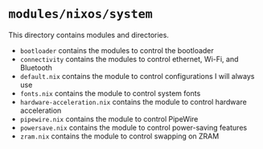 # `modules/nixos/system`
This directory contains modules and directories.
- `bootloader` contains the modules to control the bootloader
- `connectivity` contains the modules to control ethernet, Wi-Fi, and Bluetooth
- `default.nix` contains the module to control configurations I will always use
- `fonts.nix` contains the module to control system fonts
- `hardware-acceleration.nix` contains the module to control hardware acceleration
- `pipewire.nix` contains the module to control PipeWire
- `powersave.nix` contains the module to control power-saving features
- `zram.nix` contains the module to control swapping on ZRAM
